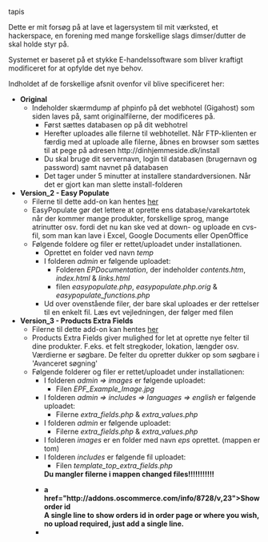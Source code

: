 tapis

Dette er mit forsøg på at lave et lagersystem til mit værksted, et hackerspace, en forening med mange forskellige slags dimser/dutter de skal holde styr på.

Systemet er baseret på et stykke E-handelssoftware som bliver kraftigt modificeret for at opfylde det nye behov.

Indholdet af de forskellige afsnit ovenfor vil blive specificeret her:
<ul>
    <li><b>Original</b>
        <ul>
            <li>Indeholder skærmdump af phpinfo på det webhotel (Gigahost) som siden laves på, samt originalfilerne, der                 modificeres på.
                <ul><li>Først sættes databasen op på dit webhotrel
                    <li>Herefter uploades alle filerne til webhotellet. Når FTP-klienten er færdig med at uploade alle                          filerne, åbnes en browser som sættes til at pege på adresen http://dinhjemmeside.dk/install
                    <li>Du skal bruge dit servernavn, login til databasen (brugernavn og password) samt navnet på                                databasen
                    <li>Det tager under 5 minutter at installere standardversionen. Når det er gjort kan man slette                             install-folderen
                </ul>
        </ul>
    <li><b>Version_2 - Easy Populate</b>
        <ul>
            <li>Filerne til dette add-on kan hentes <a href="http://addons.oscommerce.com/info/7725">her</a>
            <li>EasyPopulate gør det lettere at oprette ens database/varekartotek når der kommer mange produkter, 
                forskellige sprog, mange atrinutter osv. fordi det nu kan ske ved at down- og uploade en cvs-fil, som
                man kan lave i Excel, Google Documents eller OpenOffice
            <li>Følgende foldere og filer er rettet/uploadet under installationen.
                <ul><li>Oprettet en folder ved navn <i>temp</i>
                    <li>I folderen <i>admin</i> er følgende uploadet:
                        <ul>
                            <li>Folderen <i>EPDocumentation</i>, der indeholder <i>contents.htm</i>, <i>index.html</i>                                 & <i>links.html</i>
                            <li>filen <i>easypopulate.php</i>, <i>easypopulate.php.orig</i> &                 
                                <i>easypopulate_functions.php</i>
                        </ul>
                    <li>Ud over ovenstående filer, der bare skal uploades er der rettelser til en enkelt fil. Læs
                        evt vejledningen, der følger med filen
                </ul>
        </ul>
    <li><b>Version_3 - Products Extra Fields</b>
        <ul>
            <li>Filerne til dette add-on kan hentes <a href="http://addons.oscommerce.com/info/7810">her</a>
            <li>Products Extra Fields giver mulighed for let at oprette nye felter til dine produkter. F.eks. et felt 
                stregkoder, lokation, længder osv.<br>
                Værdierne er søgbare. De felter du opretter dukker op som søgbare i 'Avanceret søgning'
            <li>Følgende folderer og filer er rettet/uploadet under installationen:
                <ul><li>I folderen <i>admin => images </i> er følgende uploadet:
                    <ul>
                        <li>Filen <i>EPF_Example_Image.jpg</i>
                    </ul>
                    <li>I folderen <i>admin => includes => languages => english </i> er følgende uploadet:
                    <ul>
                        <li>Filerne <i>extra_fields.php</i> & <i>extra_values.php</i>
                    </ul>
                    <li>I folderen <i>admin</i> er følgende uploadet:
                    <ul>
                        <li>Filerne <i>extra_fields.php</i> & <i>extra_values.php</i>
                    </ul>
                    <li>I folderen <i>images</i> er en folder med navn <i>eps</i> oprettet. (mappen er tom)
                    <li>I folderen <i>includes</i> er følgende fil uploadet:
                    <ul>
                        <li>Filen <i>template_top_extra_fields.php</i>
                    </ul>
                    <b>Du mangler filerne i mappen changed files!!!!!!!!!!!
                    
</ul>

<ul>
<li>a href="http://addons.oscommerce.com/info/8728/v,23">Show order id</a><br>A single line to show orders id in order page or where you wish, no upload required, just add a single line.
<li>
</ul>
